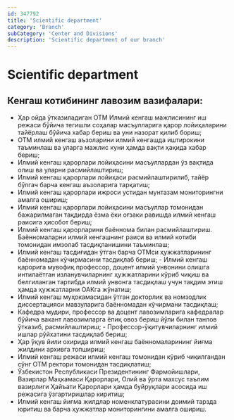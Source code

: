 ```yaml
---
id: 347792
title: 'Scientific department'
category: 'Branch'
subCategory: 'Center and Divisions'
description: 'Scientific department of our branch'
---
```


# Scientific department

## Кенгаш котибининг лавозим вазифалари:

- Ҳар ойда ўтказиладиган ОТМ Илмий кенгаш мажлисининг иш режаси бўйича тегишли соҳалар масъулларига қарор лойиҳаларини тайёрлаш бўйича хабар бериш ва уни назорат қилиб бориш; 
- ОТМ илмий кенгаш аъзоларини илмий кенгашда иштирокини таъминлаш ва уларга мажлис куни ҳамда вақти ҳақида хабар бериш; 
- Илмий кенгаш қарорлари лойиҳасини масъуллардан ўз вақтида олиш ва уларни расмийлаштириш; 
- Илмий кенгаш қарорлари лойиҳаси расмийлаштирилиб, тайёр бўлгач барча кенгаш аъзоларига тарқатиш; 
- Илмий кенгаш қарорлари ижроси устидан мунтазам мониторингни амалга ошириш; 
- Илмий кенгаш қарорлари лойиҳасини масъуллар томонидан бажарилмаган тақдирда ёзма ёки оғзаки равишда илмий кенгаш раисига ҳисобот бериш; 
- Илмий кенгаш қарорларини баённома билан расмийлаштириш. Баённомаларни илмий кенгашнинг раиси ва илмий котиби томонидан имзолаб тасдиқланишини таъминлаш; 
- Илмий кенгаш тасдиғидан ўтган барча ОТМси ҳужжатларининг баённомадан кўчирмасини тасдиқлаб бериш; - Илмий кенгаш қарорига мувофиқ профессор, доцент илмий унвонини олишга интилаётган изланувчиларнинг ҳужжатларини кўриб чиқиш ва белгиланган тартибда илмий унвонга тасдиқлаш учун тақдим этиш ҳамда ҳужжатларни ОАКга жўнатиш; 
- Илмий кенгаш муҳокамасидан ўтган докторлик ва номзодлик диссертацияси мавзуларига баённомадан кўчирмани тасдиқлаш; 
- Кафедра мудири, профессор ва доцент лавозимларига кафедралар бўйича вакант лавозимларга ёпиқ овоз бериш йўли билан танлов ўтказиб, расмийлаштириш; - Профессор-ўқитувчиларнинг илмий ишлар рўйхатини тасдиқлаб бериш; 
- Ҳар ўқув йили охирида илмий кенгаш баённомаларининг йиғма жилдини архивга топшириш; 
- Илмий кенгаш режаси илмий кенгаш томонидан кўриб чиқилгандан сўнг ОТМ ректори томонидан тасдиқлатиш; 
- Ўзбекистон Республикаси Президентининг Фармойишлари, Вазирлар Маҳкамаси Қарорлари, Олий ва ўрта махсус таълим вазирлиги Ҳайъати Қарорлари ҳамда буйруқлари асосида иш режасига ўзгартиришлар киритиш; 
- Илмий кенгаш йиғма жилдлар номенклатурасини доимий тарзда юритиш ва барча ҳужжатлар мониторингини амалга ошириш.
